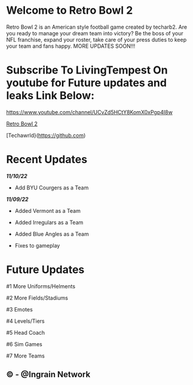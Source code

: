 # Welcome to Retro Bowl 2
Retro Bowl 2 is an American style football game created by techarb2. Are you ready to manage your dream team into victory? Be the boss of your NFL franchise, expand your roster, take care of your press duties to keep your team and fans happy. MORE UPDATES SOON!!!

# Subscribe To **LivingTempest** On youtube for Future updates and leaks Link Below:

https://www.youtube.com/channel/UCvZd5HCtY8KomX0xPgp4I8w

[Retro Bowl 2](https://retrobowl2.ml)

[Techawrld}(https://github.com)


# Recent Updates
**_11/10/22_**
 - Add BYU Courgers as a Team
 
**_11/09/22_**
 - Added Vermont as a Team

 - Added Irregulars as a Team

 - Added Blue Angles as a Team

 - Fixes to gameplay


# Future Updates 
#1 More Uniforms/Helments

#2 More Fields/Stadiums

#3 Emotes

#4 Levels/Tiers

#5 Head Coach

#6 Sim Games

#7 More Teams


## © - @Ingrain Network

